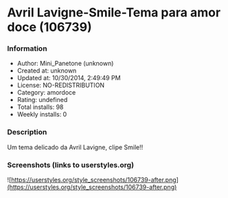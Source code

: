 # Avril Lavigne-Smile-Tema para amor doce (106739)

### Information
- Author: Mini_Panetone (unknown)
- Created at: unknown
- Updated at: 10/30/2014, 2:49:49 PM
- License: NO-REDISTRIBUTION
- Category: amordoce
- Rating: undefined
- Total installs: 98
- Weekly installs: 0


### Description
Um tema delicado da Avril Lavigne, clipe Smile!!


### Screenshots (links to userstyles.org)
![https://userstyles.org/style_screenshots/106739-after.png](https://userstyles.org/style_screenshots/106739-after.png)


